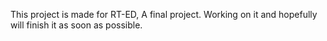 This project is made for RT-ED, A final project.
Working on it and hopefully will finish it as soon as possible.
